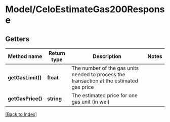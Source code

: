 # Model/CeloEstimateGas200Response

## Getters

Method name | Return type | Description | Notes
------------ | ------------- | ------------- | -------------
**getGasLimit()** | **float** | The number of the gas units needed to process the transaction at the estimated gas price |
**getGasPrice()** | **string** | The estimated price for one gas unit (in wei) |

[[Back to Index]](../index.md)
